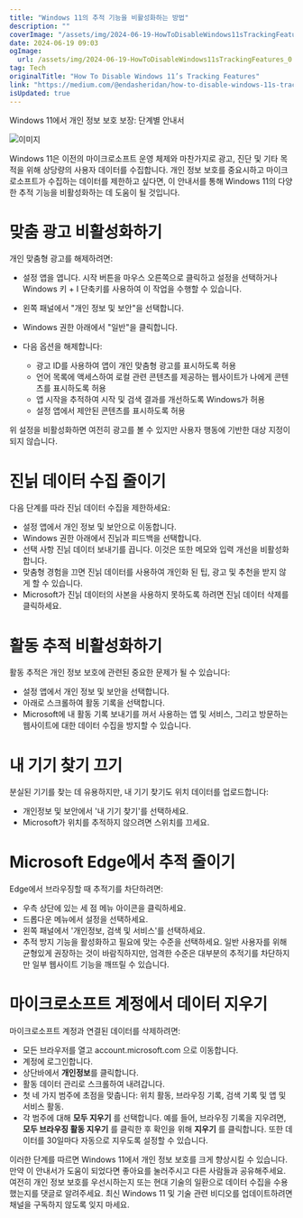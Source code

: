 ```yaml
---
title: "Windows 11의 추적 기능을 비활성화하는 방법"
description: ""
coverImage: "/assets/img/2024-06-19-HowToDisableWindows11sTrackingFeatures_0.png"
date: 2024-06-19 09:03
ogImage:
  url: /assets/img/2024-06-19-HowToDisableWindows11sTrackingFeatures_0.png
tag: Tech
originalTitle: "How To Disable Windows 11’s Tracking Features"
link: "https://medium.com/@endasheridan/how-to-disable-windows-11s-tracking-features-7ffa7de82aa1"
isUpdated: true
---
```


Windows 11에서 개인 정보 보호 보장: 단계별 안내서

![이미지](/assets/img/2024-06-19-HowToDisableWindows11sTrackingFeatures_0.png)

Windows 11은 이전의 마이크로소프트 운영 체제와 마찬가지로 광고, 진단 및 기타 목적을 위해 상당량의 사용자 데이터를 수집합니다. 개인 정보 보호를 중요시하고 마이크로소프트가 수집하는 데이터를 제한하고 싶다면, 이 안내서를 통해 Windows 11의 다양한 추적 기능을 비활성화하는 데 도움이 될 것입니다.

# 맞춤 광고 비활성화하기

<!-- cozy-coder - 수평 -->

<ins class="adsbygoogle"
     style="display:block"
     data-ad-client="ca-pub-4877378276818686"
     data-ad-slot="1107185301"
     data-ad-format="auto"
     data-full-width-responsive="true"></ins>

<script>
     (adsbygoogle = window.adsbygoogle || []).push({});
</script>

개인 맞춤형 광고를 해제하려면:

- 설정 앱을 엽니다. 시작 버튼을 마우스 오른쪽으로 클릭하고 설정을 선택하거나 Windows 키 + I 단축키를 사용하여 이 작업을 수행할 수 있습니다.
- 왼쪽 패널에서 "개인 정보 및 보안"을 선택합니다.
- Windows 권한 아래에서 "일반"을 클릭합니다.
- 다음 옵션을 해제합니다:

  - 광고 ID를 사용하여 앱이 개인 맞춤형 광고를 표시하도록 허용
  - 언어 목록에 액세스하여 로컬 관련 콘텐츠를 제공하는 웹사이트가 나에게 콘텐츠를 표시하도록 허용
  - 앱 시작을 추적하여 시작 및 검색 결과를 개선하도록 Windows가 허용
  - 설정 앱에서 제안된 콘텐츠를 표시하도록 허용

위 설정을 비활성화하면 여전히 광고를 볼 수 있지만 사용자 행동에 기반한 대상 지정이 되지 않습니다.

<!-- cozy-coder - 수평 -->

<ins class="adsbygoogle"
     style="display:block"
     data-ad-client="ca-pub-4877378276818686"
     data-ad-slot="1107185301"
     data-ad-format="auto"
     data-full-width-responsive="true"></ins>

<script>
     (adsbygoogle = window.adsbygoogle || []).push({});
</script>

# 진닑 데이터 수집 줄이기

다음 단계를 따라 진닑 데이터 수집을 제한하세요:

- 설정 앱에서 개인 정보 및 보안으로 이동합니다.
- Windows 권한 아래에서 진닑과 피드백을 선택합니다.
- 선택 사항 진닑 데이터 보내기를 끕니다. 이것은 또한 메모와 입력 개선을 비활성화합니다.
- 맞춤형 경험을 끄면 진닑 데이터를 사용하여 개인화 된 팁, 광고 및 추천을 받지 않게 할 수 있습니다.
- Microsoft가 진닑 데이터의 사본을 사용하지 못하도록 하려면 진닑 데이터 삭제를 클릭하세요.

# 활동 추적 비활성화하기

<!-- cozy-coder - 수평 -->

<ins class="adsbygoogle"
     style="display:block"
     data-ad-client="ca-pub-4877378276818686"
     data-ad-slot="1107185301"
     data-ad-format="auto"
     data-full-width-responsive="true"></ins>

<script>
     (adsbygoogle = window.adsbygoogle || []).push({});
</script>

활동 추적은 개인 정보 보호에 관련된 중요한 문제가 될 수 있습니다:

- 설정 앱에서 개인 정보 및 보안을 선택합니다.
- 아래로 스크롤하여 활동 기록을 선택합니다.
- Microsoft에 내 활동 기록 보내기를 꺼서 사용하는 앱 및 서비스, 그리고 방문하는 웹사이트에 대한 데이터 수집을 방지할 수 있습니다.

# 내 기기 찾기 끄기

분실된 기기를 찾는 데 유용하지만, 내 기기 찾기도 위치 데이터를 업로드합니다:

<!-- cozy-coder - 수평 -->

<ins class="adsbygoogle"
     style="display:block"
     data-ad-client="ca-pub-4877378276818686"
     data-ad-slot="1107185301"
     data-ad-format="auto"
     data-full-width-responsive="true"></ins>

<script>
     (adsbygoogle = window.adsbygoogle || []).push({});
</script>

- 개인정보 및 보안에서 '내 기기 찾기'를 선택하세요.
- Microsoft가 위치를 추적하지 않으려면 스위치를 끄세요.

# Microsoft Edge에서 추적 줄이기

Edge에서 브라우징할 때 추적기를 차단하려면:

- 우측 상단에 있는 세 점 메뉴 아이콘을 클릭하세요.
- 드롭다운 메뉴에서 설정을 선택하세요.
- 왼쪽 패널에서 '개인정보, 검색 및 서비스'를 선택하세요.
- 추적 방지 기능을 활성화하고 필요에 맞는 수준을 선택하세요. 일반 사용자를 위해 균형있게 권장하는 것이 바람직하지만, 엄격한 수준은 대부분의 추적기를 차단하지만 일부 웹사이트 기능을 깨뜨릴 수 있습니다.

<!-- cozy-coder - 수평 -->

<ins class="adsbygoogle"
     style="display:block"
     data-ad-client="ca-pub-4877378276818686"
     data-ad-slot="1107185301"
     data-ad-format="auto"
     data-full-width-responsive="true"></ins>

<script>
     (adsbygoogle = window.adsbygoogle || []).push({});
</script>

# 마이크로소프트 계정에서 데이터 지우기

마이크로소프트 계정과 연결된 데이터를 삭제하려면:

- 모든 브라우저를 열고 account.microsoft.com 으로 이동합니다.
- 계정에 로그인합니다.
- 상단바에서 **개인정보**를 클릭합니다.
- 활동 데이터 관리로 스크롤하여 내려갑니다.
- 첫 네 가지 범주에 초점을 맞춥니다: 위치 활동, 브라우징 기록, 검색 기록 및 앱 및 서비스 활동.
- 각 범주에 대해 **모두 지우기** 를 선택합니다. 예를 들어, 브라우징 기록을 지우려면, **모두 브라우징 활동 지우기** 를 클릭한 후 확인을 위해 **지우기** 를 클릭합니다. 또한 데이터를 30일마다 자동으로 지우도록 설정할 수 있습니다.

이러한 단계를 따르면 Windows 11에서 개인 정보 보호를 크게 향상시킬 수 있습니다. 만약 이 안내서가 도움이 되었다면 좋아요를 눌러주시고 다른 사람들과 공유해주세요. 여전히 개인 정보 보호를 우선시하는지 또는 현대 기술의 일환으로 데이터 수집을 수용했는지를 댓글로 알려주세요. 최신 Windows 11 및 기술 관련 비디오를 업데이트하려면 채널을 구독하지 않도록 잊지 마세요.

